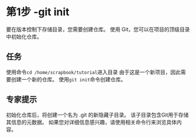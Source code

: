 # 第1步 -git init
要在版本控制下存储目录，您需要创建仓库。 使用 Git，您可以在项目的顶级目录中初始化仓库。

## 任务
使用命令`cd /home/scrapbook/tutorial`进入目录
由于这是一个新项目，因此需要创建一个新的仓库。 使用` git init `命令创建仓库。

## 专家提示
初始化仓库后，将创建一个名为 .git 的新隐藏子目录。 该子目录包含Git用于存储其信息的元数据。 如果您对详细信息感兴趣，请使用相关命令行来浏览具体内容。
